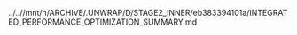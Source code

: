 ../..//mnt/h/ARCHIVE/.UNWRAP/D/STAGE2_INNER/eb383394101a/INTEGRATED_PERFORMANCE_OPTIMIZATION_SUMMARY.md